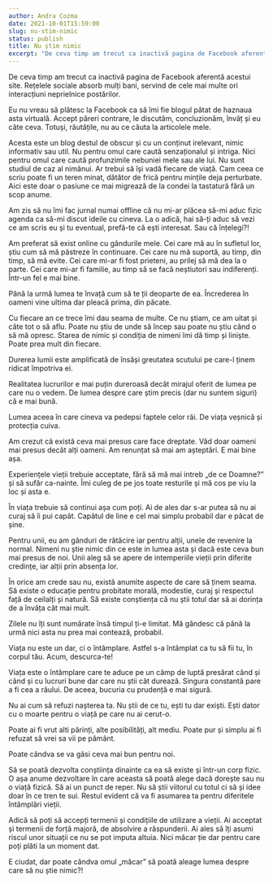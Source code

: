 ```yaml
---
author: Andra Cozma
date: 2021-10-01T15:59:00
slug: nu-stim-nimic
status: publish
title: Nu știm nimic
excerpt: "De ceva timp am trecut ca inactivă pagina de Facebook aferentă acestui site. Rețelele sociale absorb mulți bani, servind de  "
---
```

De ceva timp am trecut ca inactivă pagina de Facebook aferentă acestui site. Rețelele sociale absorb mulți bani, servind de cele mai multe ori interacțiuni neprielnice postărilor.

Eu nu vreau să plătesc la Facebook ca să îmi fie blogul pătat de haznaua asta virtuală. Accept păreri contrare, le discutăm, concluzionăm, învăț și eu câte ceva. Totuși, răutățile, nu au ce căuta la articolele mele.

Acesta este un blog destul de obscur și cu un conținut irelevant, nimic informativ sau util. Nu pentru omul care caută senzaționalul și intriga. Nici pentru omul care caută profunzimile nebuniei mele sau ale lui. Nu sunt studiul de caz al nimănui. Ar trebui să își vadă fiecare de viață. Cam ceea ce scriu poate fi un teren minat, dătător de frică pentru mințile deja perturbate. Aici este doar o pasiune ce mai migrează de la condei la tastatură fără un scop anume.

Am zis să nu îmi fac jurnal numai offline că nu mi-ar plăcea să-mi aduc fizic agenda ca să-mi discut ideile cu cineva. La o adică, hai să-ți aduc să vezi ce am scris eu și tu eventual, prefă-te că ești interesat. Sau că înțelegi?!

Am preferat să exist online cu gândurile mele. Cei care mă au în sufletul lor, știu cum să mă păstreze în continuare. Cei care nu mă suportă, au timp, din timp, să mă evite. Cei care mi-ar fi fost prieteni, au prilej să mă dea la o parte. Cei care mi-ar fi familie, au timp să se facă neștiutori sau indiferenți. Într-un fel e mai bine.

Până la urmă lumea te învață cum să te ții deoparte de ea. Încrederea în oameni vine ultima dar pleacă prima, din păcate.

Cu fiecare an ce trece îmi dau seama de multe. Ce nu știam, ce am uitat și câte tot o să aflu. Poate nu știu de unde să încep sau poate nu știu când o să mă opresc. Starea de nimic și condiția de nimeni îmi dă timp și liniște. Poate prea mult din fiecare.

Durerea lumii este amplificată de însăși greutatea scutului pe care-l ținem ridicat împotriva ei.

Realitatea lucrurilor e mai puțin dureroasă decât mirajul oferit de lumea pe care nu o vedem. De lumea despre care știm precis (dar nu suntem siguri) că e mai bună.

Lumea aceea în care cineva va pedepsi faptele celor răi. De viața veșnică și protecția cuiva.

Am crezut că există ceva mai presus care face dreptate. Văd doar oameni mai presus decât alți oameni. Am renunțat să mai am așteptări. E mai bine așa.

Experiențele vieții trebuie acceptate, fără să mă mai intreb „de ce Doamne?” și să sufăr ca-nainte. Îmi culeg de pe jos toate resturile și mă cos pe viu la loc și asta e.

În viața trebuie să continui așa cum poți. Ai de ales dar s-ar putea să nu ai curaj să îi pui capăt. Capătul de line e cel mai simplu probabil dar e păcat de șine.

Pentru unii, eu am gânduri de rătăcire iar pentru alții, unele de revenire la normal. Nimeni nu știe nimic din ce este in lumea asta și dacă este ceva bun mai presus de noi. Unii aleg să se apere de intemperiile vieții prin diferite credințe, iar alții prin absența lor.

În orice am crede sau nu, există anumite aspecte de care să ținem seama. Să existe o educație pentru probitate morală, modestie, curaj și respectul față de ceilalți și natură. Să existe conștiența că nu știi totul dar să ai dorința de a învăța cât mai mult.

Zilele nu îți sunt numărate însă timpul ți-e limitat. Mă gândesc că până la urmă nici asta nu prea mai contează, probabil.

Viața nu este un dar, ci o întâmplare. Astfel s-a întâmplat ca tu să fii tu, în corpul tău. Acum, descurca-te!

Viața este o întâmplare care te aduce pe un câmp de luptă presărat când și când și cu lucruri bune dar care nu știi cât durează. Singura constantă pare a fi cea a răului. De aceea, bucuria cu prudență e mai sigură.

Nu ai cum să refuzi nașterea ta. Nu știi de ce tu, ești tu dar exiști. Ești dator cu o moarte pentru o viață pe care nu ai cerut-o.

Poate ai fi vrut alti părinți, alte posibilități, alt mediu. Poate pur și simplu ai fi refuzat să vrei sa vii pe pământ.

Poate cândva se va găsi ceva mai bun pentru noi.

Să se poată dezvolta conștiința dinainte ca ea să existe și într-un corp fizic. O așa anume dezvoltare în care aceasta să poată alege dacă dorește sau nu o viață fizică. Să ai un punct de reper. Nu să știi viitorul cu totul ci să și idee doar în ce tren te sui. Restul evident că va fi asumarea ta pentru diferitele întâmplări vieții.

Adică să poți să accepți termenii și condițiile de utilizare a vieții. Ai acceptat și termenii de forță majoră, de absolvire a răspunderii. Ai ales să îți asumi riscul unor situații ce nu se pot imputa altuia. Nici măcar ție dar pentru care poți plăti la un moment dat.

E ciudat, dar poate cândva omul „măcar” să poată aleage lumea despre care să nu știe nimic?!
    